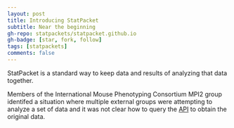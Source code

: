 ```yaml
---
layout: post
title: Introducing StatPacket
subtitle: Near the beginning
gh-repo: statpackets/statpacket.github.io
gh-badge: [star, fork, follow]
tags: [statpackets]
comments: false
---
```


StatPacket is a standard way to keep data and results of analyzing that data together.

Members of the International Mouse Phenotyping Consortium MPI2 group identifed a situation where multiple external groups were attempting to analyze a set of data and it was not clear how to query the [API](https://www.mousephenotype.org/help/api-access/) to obtain the original data.


